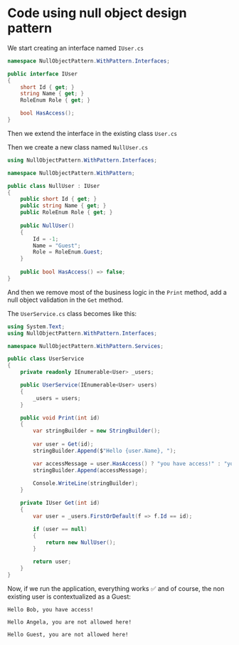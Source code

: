# Code using null object design pattern

We start creating an interface named `IUser.cs`

```csharp
namespace NullObjectPattern.WithPattern.Interfaces;

public interface IUser
{
    short Id { get; }
    string Name { get; }
    RoleEnum Role { get; }

    bool HasAccess();
}
```

Then we extend the interface in the existing class `User.cs`

Then we create a new class named `NullUser.cs`

```csharp
using NullObjectPattern.WithPattern.Interfaces;

namespace NullObjectPattern.WithPattern;

public class NullUser : IUser
{
    public short Id { get; }
    public string Name { get; }
    public RoleEnum Role { get; }
    
    public NullUser()
    {
        Id = -1;
        Name = "Guest";
        Role = RoleEnum.Guest;
    }
    
    public bool HasAccess() => false;
}
```

And then we remove most of the business logic in the `Print` method, add a null object validation in the `Get` method.

The `UserService.cs` class becomes like this:

```csharp
using System.Text;
using NullObjectPattern.WithPattern.Interfaces;

namespace NullObjectPattern.WithPattern.Services;

public class UserService
{
    private readonly IEnumerable<User> _users;

    public UserService(IEnumerable<User> users)
    {
        _users = users;
    }

    public void Print(int id)
    {
        var stringBuilder = new StringBuilder();
        
        var user = Get(id);
        stringBuilder.Append($"Hello {user.Name}, ");

        var accessMessage = user.HasAccess() ? "you have access!" : "you are not allowed here!";
        stringBuilder.Append(accessMessage);
        
        Console.WriteLine(stringBuilder);
    }

    private IUser Get(int id)
    {
        var user = _users.FirstOrDefault(f => f.Id == id);

        if (user == null)
        {
            return new NullUser();
        }

        return user;
    }
}
```

Now, if we run the application, everything works ✅ and of course, the non existing user is contextualized as a Guest:

```
Hello Bob, you have access!

Hello Angela, you are not allowed here!

Hello Guest, you are not allowed here!
```